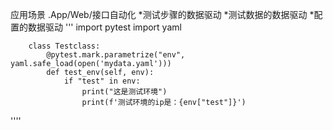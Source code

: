 应用场景
    .App/Web/接口自动化
        *测试步骤的数据驱动
        *测试数据的数据驱动
        *配置的数据驱动
       '''
       import pytest
       import yaml
   
        class Testclass:
            @pytest.mark.parametrize("env", yaml.safe_load(open('mydata.yaml')))
            def test_env(self, env):
                if "test" in env:
                    print("这是测试环境")
                    print(f'测试环境的ip是：{env["test"]}')
''''